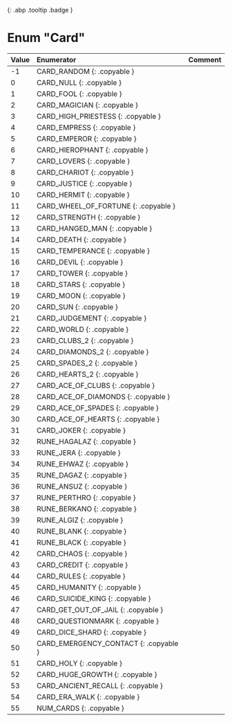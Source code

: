 [ ](#){: .abp .tooltip .badge }
# Enum "Card"
|Value|Enumerator|Comment|
|:--|:--|:--|
| -1 |CARD_RANDOM {: .copyable } |  | 
| 0 |CARD_NULL {: .copyable } |  | 
| 1 |CARD_FOOL {: .copyable } |  | 
| 2 |CARD_MAGICIAN {: .copyable } |  | 
| 3 |CARD_HIGH_PRIESTESS {: .copyable } |  | 
| 4 |CARD_EMPRESS {: .copyable } |  | 
| 5 |CARD_EMPEROR {: .copyable } |  | 
| 6 |CARD_HIEROPHANT {: .copyable } |  | 
| 7 |CARD_LOVERS {: .copyable } |  | 
| 8 |CARD_CHARIOT {: .copyable } |  | 
| 9 |CARD_JUSTICE {: .copyable } |  | 
| 10 |CARD_HERMIT {: .copyable } |  | 
| 11 |CARD_WHEEL_OF_FORTUNE {: .copyable } |  | 
| 12 |CARD_STRENGTH {: .copyable } |  | 
| 13 |CARD_HANGED_MAN {: .copyable } |  | 
| 14 |CARD_DEATH {: .copyable } |  | 
| 15 |CARD_TEMPERANCE {: .copyable } |  | 
| 16 |CARD_DEVIL {: .copyable } |  | 
| 17 |CARD_TOWER {: .copyable } |  | 
| 18 |CARD_STARS {: .copyable } |  | 
| 19 |CARD_MOON {: .copyable } |  | 
| 20 |CARD_SUN {: .copyable } |  | 
| 21 |CARD_JUDGEMENT {: .copyable } |  | 
| 22 |CARD_WORLD {: .copyable } |  | 
| 23 |CARD_CLUBS_2 {: .copyable } |  | 
| 24 |CARD_DIAMONDS_2 {: .copyable } |  | 
| 25 |CARD_SPADES_2 {: .copyable } |  | 
| 26 |CARD_HEARTS_2 {: .copyable } |  | 
| 27 |CARD_ACE_OF_CLUBS {: .copyable } |  | 
| 28 |CARD_ACE_OF_DIAMONDS {: .copyable } |  | 
| 29 |CARD_ACE_OF_SPADES {: .copyable } |  | 
| 30 |CARD_ACE_OF_HEARTS {: .copyable } |  | 
| 31 |CARD_JOKER {: .copyable } |  | 
| 32 |RUNE_HAGALAZ {: .copyable } |  | 
| 33 |RUNE_JERA {: .copyable } |  | 
| 34 |RUNE_EHWAZ {: .copyable } |  | 
| 35 |RUNE_DAGAZ {: .copyable } |  | 
| 36 |RUNE_ANSUZ {: .copyable } |  | 
| 37 |RUNE_PERTHRO {: .copyable } |  | 
| 38 |RUNE_BERKANO {: .copyable } |  | 
| 39 |RUNE_ALGIZ {: .copyable } |  | 
| 40 |RUNE_BLANK {: .copyable } |  | 
| 41 |RUNE_BLACK {: .copyable } |  | 
| 42 |CARD_CHAOS {: .copyable } |  | 
| 43 |CARD_CREDIT {: .copyable } |  | 
| 44 |CARD_RULES {: .copyable } |  | 
| 45 |CARD_HUMANITY {: .copyable } |  | 
| 46 |CARD_SUICIDE_KING {: .copyable } |  | 
| 47 |CARD_GET_OUT_OF_JAIL {: .copyable } |  | 
| 48 |CARD_QUESTIONMARK {: .copyable } |  | 
| 49 |CARD_DICE_SHARD {: .copyable } |  | 
| 50 |CARD_EMERGENCY_CONTACT {: .copyable } |  | 
| 51 |CARD_HOLY {: .copyable } |  | 
| 52 |CARD_HUGE_GROWTH {: .copyable } | <br> | 
| 53 |CARD_ANCIENT_RECALL {: .copyable } |  | 
| 54 |CARD_ERA_WALK {: .copyable } |  | 
| 55 |NUM_CARDS {: .copyable } |  | 